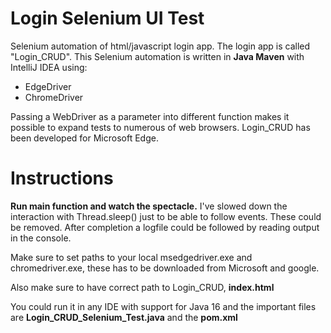 # Login Selenium UI Test
Selenium automation of html/javascript login app. The login app is called "Login_CRUD".
This Selenium automation is written in **Java Maven** with IntelliJ IDEA
using:
- EdgeDriver
- ChromeDriver
 
Passing a WebDriver as a parameter into different function makes it possible
to expand tests to numerous of web browsers. Login_CRUD has been developed for Microsoft Edge.

# Instructions
**Run main function and watch the spectacle.** I've slowed down the interaction with Thread.sleep()
just to be able to follow events. These could be removed. After completion a logfile could
be followed by reading output in the console.

Make sure to set paths to your local msedgedriver.exe and chromedriver.exe, these has to be downloaded
from Microsoft and google.

Also make sure to have correct path to Login_CRUD, **index.html**

You could run it in any IDE with support for Java 16 and the important files are **Login_CRUD_Selenium_Test.java**
and the **pom.xml**
